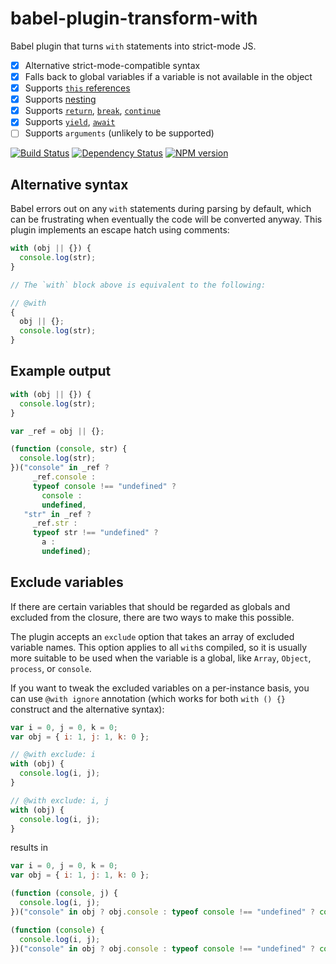 # babel-plugin-transform-with

Babel plugin that turns `with` statements into strict-mode JS.

- [x] Alternative strict-mode-compatible syntax
- [x] Falls back to global variables if a variable is not available in the object
- [x] Supports [`this` references][this]
- [x] Supports [nesting]
- [x] Supports [`return`], [`break`], [`continue`]
- [x] Supports [`yield`], [`await`]
- [ ] Supports `arguments` (unlikely to be supported)

[![Build Status](https://img.shields.io/travis/pugjs/babel-plugin-transform-with/master.svg)](https://travis-ci.org/pugjs/babel-plugin-transform-with)
[![Dependency Status](https://img.shields.io/david/pugjs/babel-plugin-transform-with.svg)](https://david-dm.org/pugjs/babel-plugin-transform-with)
[![NPM version](https://img.shields.io/npm/v/babel-plugin-transform-with.svg)](https://www.npmjs.org/package/babel-plugin-transform-with)

[this]: https://github.com/pugjs/babel-plugin-transform-with/tree/master/test/fixtures/with/this
[nesting]: https://github.com/pugjs/babel-plugin-transform-with/tree/master/test/fixtures/with/nested
[`return`]: https://github.com/pugjs/babel-plugin-transform-with/tree/master/test/fixtures/with/return
[`break`]: https://github.com/pugjs/babel-plugin-transform-with/tree/master/test/fixtures/with/loop-outside-single
[`continue`]: https://github.com/pugjs/babel-plugin-transform-with/tree/master/test/fixtures/with/loop-outside-multiple
[`yield`]: https://github.com/pugjs/babel-plugin-transform-with/tree/master/test/fixtures/with/generator-function
[`await`]: https://github.com/pugjs/babel-plugin-transform-with/tree/master/test/fixtures/with/async-function

## Alternative syntax

Babel errors out on any `with` statements during parsing by default, which can be frustrating when eventually the code will be converted anyway. This plugin implements an escape hatch using comments:

```js
with (obj || {}) {
  console.log(str);
}

// The `with` block above is equivalent to the following:

// @with
{
  obj || {};
  console.log(str);
}
```

## Example output

```js
with (obj || {}) {
  console.log(str);
}
```

```js
var _ref = obj || {};

(function (console, str) {
  console.log(str);
})("console" in _ref ?
     _ref.console :
     typeof console !== "undefined" ?
       console :
       undefined,
   "str" in _ref ?
     _ref.str :
     typeof str !== "undefined" ?
       a :
       undefined);
```

## Exclude variables

If there are certain variables that should be regarded as globals and excluded from the closure, there are two ways to make this possible.

The plugin accepts an `exclude` option that takes an array of excluded variable names. This option applies to all `with`s compiled, so it is usually more suitable to be used when the variable is a global, like `Array`, `Object`, `process`, or `console`.

If you want to tweak the excluded variables on a per-instance basis, you can use `@with ignore` annotation (which works for both `with () {}` construct and the alternative syntax):

```js
var i = 0, j = 0, k = 0;
var obj = { i: 1, j: 1, k: 0 };

// @with exclude: i
with (obj) {
  console.log(i, j);
}

// @with exclude: i, j
with (obj) {
  console.log(i, j);
}
```

results in

```js
var i = 0, j = 0, k = 0;
var obj = { i: 1, j: 1, k: 0 };

(function (console, j) {
  console.log(i, j);
})("console" in obj ? obj.console : typeof console !== "undefined" ? console : undefined, "j" in obj ? obj.j : typeof j !== "undefined" ? j : undefined);

(function (console) {
  console.log(i, j);
})("console" in obj ? obj.console : typeof console !== "undefined" ? console : undefined);
```
